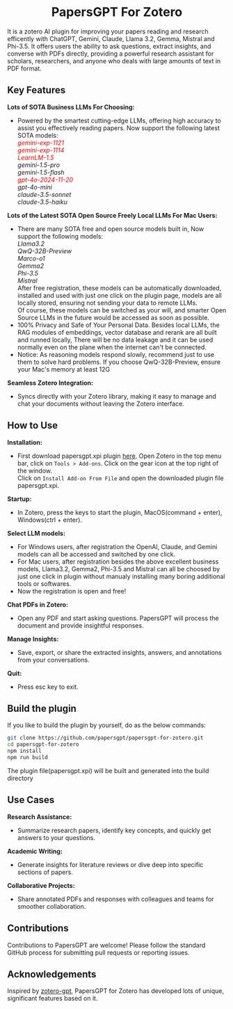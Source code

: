 <h1 align="center">
PapersGPT For Zotero
</h1>
It is a zotero AI plugin for improving your papers reading and research efficently with ChatGPT, Gemini, Claude, Llama 3.2, Gemma, Mistral and Phi-3.5. It offers users the ability to ask questions, extract insights, and converse with PDFs directly, providing a powerful research assistant for scholars, researchers, and anyone who deals with large amounts of text in PDF format.

## Key Features

**Lots of SOTA Business LLMs For Choosing:**

- Powered by the smartest cutting-edge LLMs, offering high accuracy to assist you effectively reading papers. Now support the following latest SOTA models:  
  *<font color="red">gemini-exp-1121</font>*  
  *<font color="red">gemini-exp-1114</font>*  
  *<font color="red">LearnLM-1.5</font>*  
  *gemini-1.5-pro*  
  *gemini-1.5-flash*  
  *<font color="red">gpt-4o-2024-11-20</font>*  
  *gpt-4o-mini*  
  *claude-3.5-sonnet*  
  *claude-3.5-haiku*  

**Lots of the Latest SOTA Open Source Freely Local LLMs For Mac Users:**

- There are many SOTA free and open source models built in, Now support the following models:  
  *Llama3.2*  
  *QwQ-32B-Preview*   
  *Marco-o1*   
  *Gemma2*   
  *Phi-3.5*  
  *Mistral*   
  After free registration, these models can be automatically downloaded, installed and used with just one click on the plugin page, models are all locally stored, ensuring not sending your data to remote LLMs.  
  Of course, these models can be switched as your will, and smarter Open Source LLMs in the future would be accessed as soon as possible.
- 100% Privacy and Safe of Your Personal Data. Besides local LLMs, the RAG modules of embeddings, vector database and rerank are all built and runned locally, There will be no data leakage and it can be used normally even on the plane when the internet can't be connected.
- Notice: As reasoning models respond slowly, recommend just to use them to solve hard problems. If you choose QwQ-32B-Preview, ensure your Mac's memory at least 12G 

**Seamless Zotero Integration:**

- Syncs directly with your Zotero library, making it easy to manage and chat your documents without leaving the Zotero interface.
  
## How to Use  

**Installation:** 

- First download papersgpt.xpi plugin [here](https://github.com/papersgpt/papersgpt-for-zotero/releases/download/papersgpt-v0.0.1/papersgpt.xpi). 
  Open Zotero in the top menu bar, click on `Tools > Add-ons`.  Click on the gear icon at the top right of the window.  
  Click on `Install Add-on From File` and open the downloaded plugin file papersgpt.xpi.

**Startup:**

- In Zotero, press the keys to start the plugin, MacOS(command + enter), Windows(ctrl + enter). 

**Select LLM models:**
 
- For Windows users, after registration the OpenAI, Claude, and Gemini models can all be accessed and switched by one click.  
- For Mac users, after registration besides the above excellent business models, Llama3.2, Gemma2, Phi-3.5 and Mistral can all be choosed by just one click in plugin without manualy installing many boring additional tools or softwares.
- Now the registration is open and free!
 
**Chat PDFs in Zotero:** 

- Open any PDF and start asking questions. PapersGPT will process the document and provide insightful responses.

**Manage Insights:** 

- Save, export, or share the extracted insights, answers, and annotations from your conversations.

**Quit:**  

- Press esc key to exit. 


## Build the plugin

If you like to build the plugin by yourself, do as the below commands:

```bash
git clone https://github.com/papersgpt/papersgpt-for-zotero.git
cd papersgpt-for-zotero
npm install
npm run build
```
The plugin file(papersgpt.xpi) will be built and generated into the build directory
 
## Use Cases

**Research Assistance:**  

- Summarize research papers, identify key concepts, and quickly get answers to your questions.

**Academic Writing:** 

- Generate insights for literature reviews or dive deep into specific sections of papers.  

**Collaborative Projects:** 

- Share annotated PDFs and responses with colleagues and teams for smoother collaboration.
  
## Contributions

Contributions to PapersGPT are welcome! Please follow the standard GitHub process for submitting pull requests or reporting issues.

## Acknowledgements

Inspired by [zotero-gpt](https://github.com/MuiseDestiny/zotero-gpt.git), PapersGPT for Zotero has developed lots of unique, significant features based on it.
